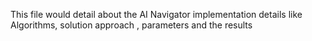This file would detail about the AI Navigator implementation details like Algorithms, solution approach , parameters and the results
